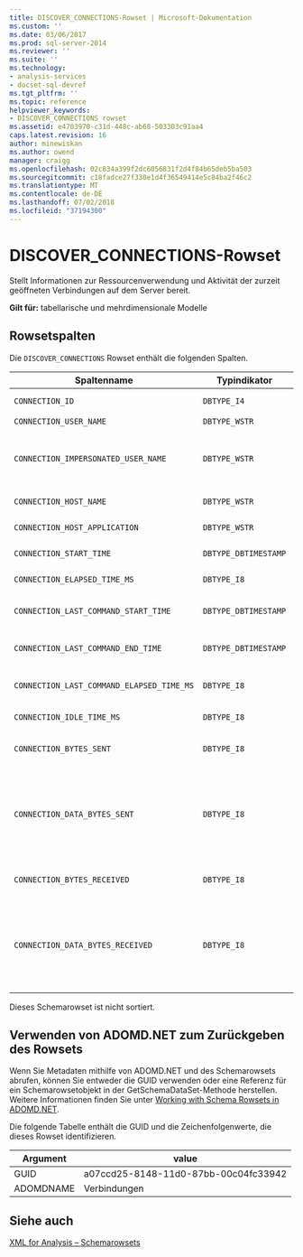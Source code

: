```yaml
---
title: DISCOVER_CONNECTIONS-Rowset | Microsoft-Dokumentation
ms.custom: ''
ms.date: 03/06/2017
ms.prod: sql-server-2014
ms.reviewer: ''
ms.suite: ''
ms.technology:
- analysis-services
- docset-sql-devref
ms.tgt_pltfrm: ''
ms.topic: reference
helpviewer_keywords:
- DISCOVER_CONNECTIONS rowset
ms.assetid: e4703970-c31d-448c-ab68-503303c91aa4
caps.latest.revision: 16
author: minewiskan
ms.author: owend
manager: craigg
ms.openlocfilehash: 02c834a399f2dc6056831f2d4f84b65deb5ba503
ms.sourcegitcommit: c18fadce27f330e1d4f36549414e5c84ba2f46c2
ms.translationtype: MT
ms.contentlocale: de-DE
ms.lasthandoff: 07/02/2018
ms.locfileid: "37194300"
---
```

# <a name="discoverconnections-rowset"></a>DISCOVER_CONNECTIONS-Rowset
  Stellt Informationen zur Ressourcenverwendung und Aktivität der zurzeit geöffneten Verbindungen auf dem Server bereit.  
  
 **Gilt für:** tabellarische und mehrdimensionale Modelle  
  
## <a name="rowset-columns"></a>Rowsetspalten  
 Die `DISCOVER_CONNECTIONS` Rowset enthält die folgenden Spalten.  
  
|Spaltenname|Typindikator|Restrictions|Description|  
|-----------------|--------------------|------------------|-----------------|  
|`CONNECTION_ID`|`DBTYPE_I4`|ja|Eine eindeutige Zahl, die die Verbindung identifiziert.|  
|`CONNECTION_USER_NAME`|`DBTYPE_WSTR`|ja|Der Name des Benutzers dieser Verbindung.|  
|`CONNECTION_IMPERSONATED_USER_NAME`|`DBTYPE_WSTR`|ja|Zur künftigen Verwendung reserviert. Analysis Services geben immer NULL für den Wert von CONNECTION_IMPERSONATED_USER_NAME zurück.|  
|`CONNECTION_HOST_NAME`|`DBTYPE_WSTR`|ja|Der Name des Computers, der die Verbindung initiiert hat.|  
|`CONNECTION_HOST_APPLICATION`|`DBTYPE_WSTR`||Der Name der Anwendung, die die Verbindung initiiert hat.|  
|`CONNECTION_START_TIME`|`DBTYPE_DBTIMESTAMP`||UTC-Datum und -Zeit des Servers, zu denen die Verbindung initiiert wurde.|  
|`CONNECTION_ELAPSED_TIME_MS`|`DBTYPE_I8`|ja|Seit dem Start der Verbindung verstrichene Zeit in Millisekunden.|  
|`CONNECTION_LAST_COMMAND_START_TIME`|`DBTYPE_DBTIMESTAMP`||UTC-Datum und -Zeit des Servers, zu denen der letzte Befehl seine Ausführung initiiert hat.|  
|`CONNECTION_LAST_COMMAND_END_TIME`|`DBTYPE_DBTIMESTAMP`||UTC-Datum und -Zeit des Servers, zu denen der letzte Befehl seine Ausführung beendet hat.|  
|`CONNECTION_LAST_COMMAND_ELAPSED_TIME_MS`|`DBTYPE_I8`|ja|Die seit dem Ende der Ausführung des letzten Befehls verstrichene Zeit in Millisekunden.|  
|`CONNECTION_IDLE_TIME_MS`|`DBTYPE_I8`|ja|Die Leerlaufzeit in Millisekunden seit dem Start der Verbindung.|  
|`CONNECTION_BYTES_SENT`|`DBTYPE_I8`||Die akkumulierte Zahl der seit dem Start der Verbindung von der Verbindung gesendeten Bytes.|  
|`CONNECTION_DATA_BYTES_SENT`|`DBTYPE_I8`||Die akkumulierte Zahl der seit dem Start der Verbindung von der Verbindung gesendeten Datenbytes.<br /><br /> Daten werden innerhalb der Verbindung in komprimierter Form ausgetauscht. Dieser Wert gibt die Menge der gesendeten extrahierten Daten wieder.|  
|`CONNECTION_BYTES_RECEIVED`|`DBTYPE_I8`||Die akkumulierte Zahl der seit dem Start der Verbindung von der Verbindung empfangenen Bytes.|  
|`CONNECTION_DATA_BYTES_RECEIVED`|`DBTYPE_I8`||Die akkumulierte Zahl der seit dem Start der Verbindung von der Verbindung empfangenen Datenbytes.<br /><br /> Daten werden innerhalb der Verbindung in komprimierter Form ausgetauscht. Dieser Wert gibt die Menge der empfangenen extrahierten Daten wieder.|  
  
 Dieses Schemarowset ist nicht sortiert.  
  
## <a name="using-adomdnet-to-return-the-rowset"></a>Verwenden von ADOMD.NET zum Zurückgeben des Rowsets  
 Wenn Sie Metadaten mithilfe von ADOMD.NET und des Schemarowsets abrufen, können Sie entweder die GUID verwenden oder eine Referenz für ein Schemarowsetobjekt in der GetSchemaDataSet-Methode herstellen. Weitere Informationen finden Sie unter [Working with Schema Rowsets in ADOMD.NET](../../../relational-databases/native-client-ole-db-rowsets/rowsets.md).  
  
 Die folgende Tabelle enthält die GUID und die Zeichenfolgenwerte, die dieses Rowset identifizieren.  
  
|Argument|value|  
|--------------|-----------|  
|GUID|a07ccd25-8148-11d0-87bb-00c04fc33942|  
|ADOMDNAME|Verbindungen|  
  
## <a name="see-also"></a>Siehe auch  
 [XML for Analysis – Schemarowsets](xml-for-analysis-schema-rowsets.md)  
  
  
